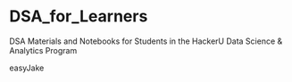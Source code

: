 # DSA_for_Learners
DSA Materials and Notebooks for Students in the HackerU Data Science &amp; Analytics Program


easyJake
